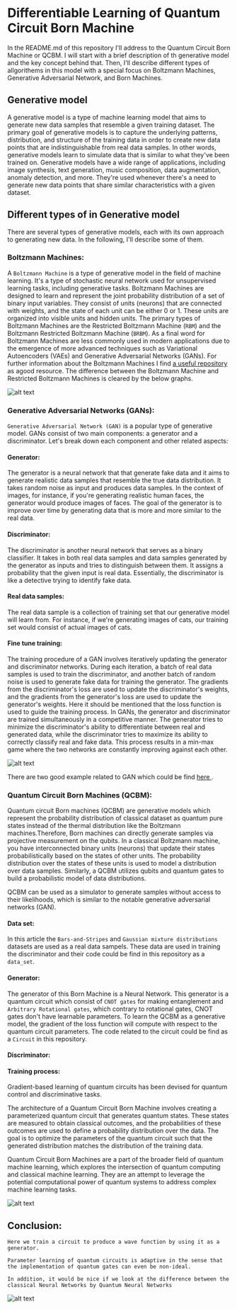# Differentiable Learning of Quantum Circuit Born Machine
In the README.md of this repository I'll address to the Quantum Circuit Born Machine or QCBM. I will start with a brief description of th generative model and the key concept behind that. Then, I'll describe different types of allgorithems in this model with a special focus on Boltzmann Machines, Generative Adversarial Network, and Born Machines.

## Generative model 
A generative model is a type of machine learning model that aims to generate new data samples that resemble a given training dataset. The primary goal of generative models is to capture the underlying patterns, distribution, and structure of the training data in order to create new data points that are indistinguishable from real data samples. In other words, generative models learn to simulate data that is similar to what they've been trained on.
Generative models have a wide range of applications, including image synthesis, text generation, music composition, data augmentation, anomaly detection, and more. They're used whenever there's a need to generate new data points that share similar characteristics with a given dataset.

## Different types of in Generative model
There are several types of generative models, each with its own approach to generating new data. In the following, I'll describe some of them.

### Boltzmann Machines: 
A `Boltzmann Machine` is a type of generative model in the field of machine learning. It's a type of stochastic neural network used for unsupervised learning tasks, including generative tasks. Boltzmann Machines are designed to learn and represent the joint probability distribution of a set of binary input variables. They consist of units (neurons) that are connected with weights, and the state of each unit can be either 0 or 1. These units are organized into visible units and hidden units. The primary types of Boltzmann Machines are the Restricted Boltzmann Machine (`RBM`) and the Boltzmann Restricted Boltzmann Machine (`BRBM`). As a final word for Boltzmann Machines are less commonly used in modern applications due to the emergence of more advanced techniques such as Variational Autoencoders (VAEs) and Generative Adversarial Networks (GANs). For further information about the Boltzmann Machines I find <a href="https://github.com/yell/boltzmann-machines" target="_blank"> a useful repository </a>as agood resource. The difference between the Boltzmann Machine and Restricted Boltzmann Machines is cleared by the below graphs. 

![alt text](https://github.com/mehrankhosrojerdi/Quantum_Machine_Learning/blob/main/Boltzmann_Machine.jpg?raw=true)

### Generative Adversarial Networks (GANs):
`Generative Adversarial Network (GAN)` is a popular type of generative model. GANs consist of two main components: a generator and a discriminator. Let's break down each component and other related aspects:

#### Generator: 
The generator is a neural network that that generate fake data and it aims to generate realistic data samples that resemble the true data distribution. It takes random noise as input and produces data samples. In the context of images, for instance, if you're generating realistic human faces, the generator would produce images of faces. The goal of the generator is to improve over time by generating data that is more and more similar to the real data.

#### Discriminator: 
The discriminator is another neural network that serves as a binary classifier. It takes in both real data samples and data samples generated by the generator as inputs and tries to distinguish between them. It assigns a probability that the given input is real data. Essentially, the discriminator is like a detective trying to identify fake data.

#### Real data samples: 
The real data sample is a collection of training set that our generative model will learn from. For instance, if we're generating images of cats, our training set would consist of actual images of cats.

#### Fine tune training: 
The training procedure of a GAN involves iteratively updating the generator and discriminator networks. During each iteration, a batch of real data samples is used to train the discriminator, and another batch of random noise is used to generate fake data for training the generator. The gradients from the discriminator's loss are used to update the discriminator's weights, and the gradients from the generator's loss are used to update the generator's weights. Here it should be mentioned that the loss function is used to guide the training process. In GANs, the generator and discriminator are trained simultaneously in a competitive manner. The generator tries to minimize the discriminator's ability to differentiate between real and generated data, while the discriminator tries to maximize its ability to correctly classify real and fake data. This process results in a min-max game where the two networks are constantly improving against each other.

![alt text](https://github.com/mehrankhosrojerdi/Quantum_Machine_Learning/blob/main/gans_gfg.jpg?raw=true)  

There are two good example related to GAN which could be find <a href="https://realpython.com/generative-adversarial-networks/" target="_blank"> here </a>.

### Quantum Circuit Born Machines (QCBM):
Quantum circuit Born machines (QCBM) are generative models which represent the probability distribution of classical dataset as quantum pure states instead of the thermal distribution like the Boltzmann machines.Therefore, Born machines can directly generate samples via projective measurement on the qubits. In a classical Boltzmann machine, you have interconnected binary units (neurons) that update their states probabilistically based on the states of other units. The probability distribution over the states of these units is used to model a distribution over data samples. Similarly, a QCBM utilizes qubits and quantum gates to build a probabilistic model of data distributions.

QCBM can be used as a simulator to generate samples without access to their likelihoods, which is similar to the notable generative adversarial networks (GAN).

#### Data set:
In this article the `Bars-and-Stripes` and `Gaussian mixture distributions` datasets are used as a real data sampels. These data are used in training the discriminator and their code could be find in this repository as a `data_set`.

#### Generator: 
The generator of this Born Machine is a Neural Network. This generator is a quantum circuit which consist of `CNOT gates` for making entanglement and `Arbitrary Rotational gates`, which  contrary to rotational gates, CNOT gates don't have learnable parameters. To learn the QCBM as a generative model, the gradient of the loss function will compute with respect to the quantum circuit parameters. The code related to the circuit could be find as a `Circuit` in this repository.

#### Discriminator:

#### Training process:
Gradient-based learning of quantum circuits has been devised for quantum control and discriminative tasks.



The architecture of a Quantum Circuit Born Machine involves creating a parameterized quantum circuit that generates quantum states. These states are measured to obtain classical outcomes, and the probabilities of these outcomes are used to define a probability distribution over the data. The goal is to optimize the parameters of the quantum circuit such that the generated distribution matches the distribution of the training data.

Quantum Circuit Born Machines are a part of the broader field of quantum machine learning, which explores the intersection of quantum computing and classical machine learning. They are an attempt to leverage the potential computational power of quantum systems to address complex machine learning tasks.
  
![alt text](https://github.com/mehrankhosrojerdi/Quantum_Machine_Learning/blob/main/qcbm.png?raw=true)
  
## Conclusion:
`Here we train a circuit to produce a wave function by using it as a generator.`  
  
`Parameter learning of quantum circuits is adaptive in the sense that the implementation of quantum gates can even be non-ideal.`  
  
`In addition, it would be nice if we look at the difference between the classical Neural Networks by Quantum Neural Networks`
   
 ![alt text](https://github.com/mehrankhosrojerdi/Quantum_Machine_Learning/blob/main/ClassicalNN_vs_QuantumNN.jpg?raw=true)  

